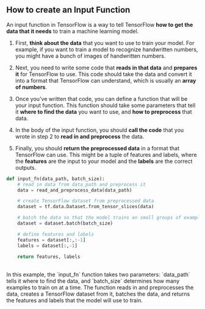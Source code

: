 ## How to create an Input Function

An input function in TensorFlow is a way to tell TensorFlow **how to get the data that it needs** to train a machine learning model.

1. First, **think about the data** that you want to use to train your model. For example, if you want to train a model to recognize handwritten numbers, you might have a bunch of images of handwritten numbers.

2. Next, you need to write some code that **reads in that data** and **prepares it** for TensorFlow to use. This code should take the data and convert it into a format that TensorFlow can understand, which is usually an **array of numbers**.

3. Once you've written that code, you can define a function that will be your input function. This function should take some parameters that tell it **where to find the data** you want to use, and **how to preprocess** that data.

4. In the body of the input function, you should **call the code** that you wrote in step 2 to **read in and preprocess** the data.

5. Finally, you should **return the preprocessed data** in a format that TensorFlow can use. This might be a tuple of features and labels, where the **features** are the input to your model and the **labels** are the correct outputs.


```py
def input_fn(data_path, batch_size):
    # read in data from data_path and preprocess it
    data = read_and_preprocess_data(data_path)

    # create TensorFlow dataset from preprocessed data
    dataset = tf.data.Dataset.from_tensor_slices(data)

    # batch the data so that the model trains on small groups of examples at a time
    dataset = dataset.batch(batch_size)

    # define features and labels
    features = dataset[:,:-1]
    labels = dataset[:,-1]

    return features, labels
```

<br>
In this example, the `input_fn` function takes two parameters: `data_path` tells it where to find the data, and `batch_size` determines how many examples to train on at a time. The function reads in and preprocesses the data, creates a TensorFlow dataset from it, batches the data, and returns the features and labels that the model will use to train.
